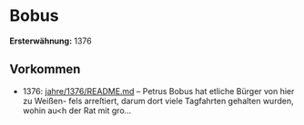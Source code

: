 # Bobus

**Ersterwähnung:** 1376

## Vorkommen
- 1376: [jahre/1376/README.md](../jahre/1376/README.md) – Petrus Bobus hat etliche Bürger von hier zu Weißen-
fels arreſtiert, darum dort viele Tagfahrten gehalten
wurden, wohin au<h der Rat mit gro...
